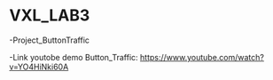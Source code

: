 # VXL_LAB3
-Project_ButtonTraffic

-Link youtobe demo Button_Traffic: https://www.youtube.com/watch?v=YO4HiNki60A
